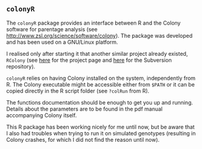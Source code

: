 ## `colonyR`

The `colonyR` package provides an interface between R and the Colony software
for parentage analysis (see http://www.zsl.org/science/software/colony). The
package was developed and has been used on a GNU/Linux platform.

I realised only after starting it that another similar project already existed,
`RColony` (see [here](https://r-forge.r-project.org/projects/rcolony/) for the
project page and
[here](https://r-forge.r-project.org/scm/viewvc.php/?root=rcolony) for the
Subversion repository).

`colonyR` relies on having Colony installed on the system, independently from
R. The Colony executable might be accessible either from `$PATH` or it can be
copied directly in the R script folder (see `?colRun` from R).

The functions documentation should be enough to get you up and running. Details
about the parameters are to be found in the pdf manual accompanying Colony
itself.

This R package has been working nicely for me until now, but be aware that I
also had troubles when trying to run it on simulated genotypes (resulting in
Colony crashes, for which I did not find the reason until now).
